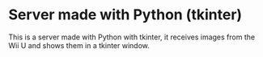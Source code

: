 # Server made with Python (tkinter)

This is a server made with Python with tkinter, it receives images from the Wii U and shows them in a tkinter window.